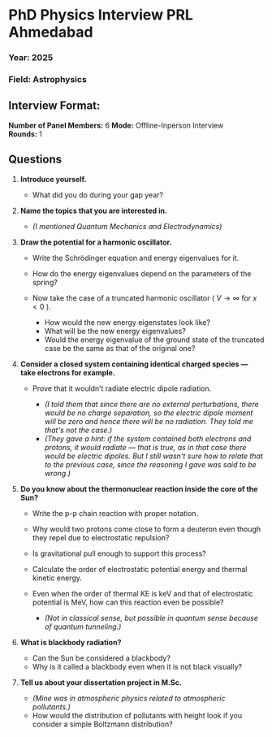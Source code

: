# **PhD Physics Interview PRL Ahmedabad**

###  Year: 2025
###  Field: Astrophysics

## Interview Format:
**Number of Panel Members:** 6 
**Mode:** Offline-Inperson Interview  
**Rounds:** 1 


## **Questions**

1. **Introduce yourself.**

   * What did you do during your gap year?

2. **Name the topics that you are interested in.**

   * *(I mentioned Quantum Mechanics and Electrodynamics)*

3. **Draw the potential for a harmonic oscillator.**

   * Write the Schrödinger equation and energy eigenvalues for it.
   * How do the energy eigenvalues depend on the parameters of the spring?
   * Now take the case of a truncated harmonic oscillator ( $V \to \infty$ for $x < 0$ ).

     * How would the new energy eigenstates look like?
     * What will be the new energy eigenvalues?
     * Would the energy eigenvalue of the ground state of the truncated case be the same as that of the original one?

4. **Consider a closed system containing identical charged species — take electrons for example.**

   * Prove that it wouldn’t radiate electric dipole radiation.

     * *(I told them that since there are no external perturbations, there would be no charge separation, so the electric dipole moment will be zero and hence there will be no radiation. They told me that's not the case.)*
     * *(They gave a hint: if the system contained both electrons and protons, it would radiate — that is true, as in that case there would be electric dipoles. But I still wasn't sure how to relate that to the previous case, since the reasoning I gave was said to be wrong.)*

5. **Do you know about the thermonuclear reaction inside the core of the Sun?**

   * Write the p-p chain reaction with proper notation.
   * Why would two protons come close to form a deuteron even though they repel due to electrostatic repulsion?
   * Is gravitational pull enough to support this process?
   * Calculate the order of electrostatic potential energy and thermal kinetic energy.
   * Even when the order of thermal KE is keV and that of electrostatic potential is MeV, how can this reaction even be possible?

     * *(Not in classical sense, but possible in quantum sense because of quantum tunneling.)*

6. **What is blackbody radiation?**

   * Can the Sun be considered a blackbody?
   * Why is it called a blackbody even when it is not black visually?

7. **Tell us about your dissertation project in M.Sc.**

   * *(Mine was in atmospheric physics related to atmospheric pollutants.)*
   * How would the distribution of pollutants with height look if you consider a simple Boltzmann distribution?


